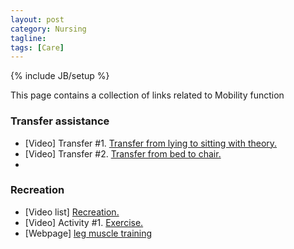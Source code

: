 ```yaml
---
layout: post
category: Nursing
tagline: 
tags: [Care]
---
```

{% include JB/setup %}

This page contains a collection of links related to Mobility function

### Transfer assistance ###
* [Video] Transfer #1. [Transfer from lying to sitting with theory.](https://www.minnanokaigo.com/channel/theory/no1/)
* [Video] Transfer #2. [Transfer from bed to chair.](https://www.minnanokaigo.com/channel/transfer/no3/)
* 

### Recreation ###
* [Video list] [Recreation.](https://www.minnanokaigo.com/channel/recreation/)
* [Video] Activity #1. [Exercise.](https://www.minnanokaigo.com/channel/recreation/no2/)
* [Webpage] [leg muscle training](https://www.careonline.com.tw/2019/04/muscle.html)
